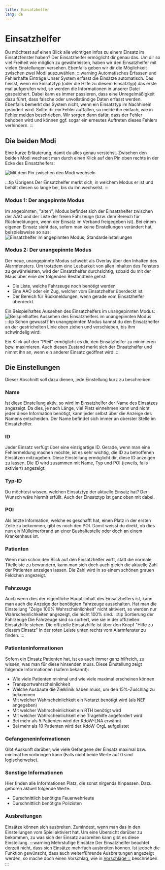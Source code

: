 ```yaml
---
title: Einsatzhelfer
lang: de
---
```


# Einsatzhelfer
Du möchtest auf einen Blick alle wichtigen Infos zu einem Einsatz im Einsatzfenster haben? Der Einsatzhelfer ermöglicht dir genau das.
Um dir so viel Freiheit wie möglich zu gewährleisten, haben wir den Einsatzhelfer mit vielen Einstellungen versehen. Ebenfalls geben wir dir die Möglichkeit zwischen zwei Modi auszuwählen.
:::warning Automatisches Erfassen und Fehlerhafte Einträge
Unser System erfasst die Einsätze automatisch. Das heisst, wenn ein Einsatztyp (oder die Hilfe zu diesem Einsatztyp) das erste mal aufgerufen wird, so werden die Informationen in unserer Datei gespeichert. Dabei kann es immer passieren, dass eine Unregelmäßigkeit dazu führt, dass falsche oder unvollständige Daten erfasst werden. Ebenfalls bemerkt das System nicht, wenn ein Einsatztyp im Nachhinein geändert wird. Sollte dir ein Fehler auffallen, so melde ihn einfach, wie in [Fehler melden](/error_report) beschrieben. Wir sorgen dann dafür, dass der Fehler behoben wird und können ggf. sogar ein erneutes Auftreten dieses Fehlers verhindern.
:::

## Die beiden Modi
Eine kurze Erläuterung, damit du alles genau verstehst. Zwischen den beiden Modi wechselt man durch einen Klick auf den Pin oben rechts in der Ecke des Einsatzhelfers:

![Mit dem Pin zwischen den Modi wechseln](/modules/missionhelper/pin.png)

:::tip Übrigens
Der Einsatzhelfer merkt sich, in welchem Modus er ist und behält diesen so lange bei, bis du ihn wechselst.
:::

### Modus 1: Der angepinnte Modus
Im angepinnten, "alten", Modus befindet sich der Einsatzhelfer zwischen der AAO und der Liste der freien Fahrzeuge (bzw. dem Bereich für Rückmeldungen, wenn der Einsatz im Verband freigegeben ist). Bei einem eigenen Einsatz sieht das, sofern man keine Einstellungen verändert hat, beispielsweise so aus:
![Einsatzhelfer im angepinnten Modus, Standardeinstellungen](/modules/missionhelper/angepinnt_eigener_einsatz.png)

### Modus 2: Der unangepinnte Modus
Der neue, unangepinnte Modus schwebt als Overlay über den Inhalten des Alarmfensters. Um trotzdem eine Lesbarkeit von allen Inhalten des Fensters zu gewährleisten, wird der Einsatzhelfer durchsichtig, sobald du mit der Maus über eine der folgenden Bestandteile gehst:
* Die Liste, welche Fahrzeuge noch benötigt werden
* Eine AAO oder ein Zug, welcher vom Einsatzhelfer überdeckt ist
* Der Bereich für Rückmeldungen, wenn gerade vom Einsatzhelfer überdeckt.

Ein Beispielhaftes Aussehen des Einsatzhelfers im unangepinnten Modus:
![Beispielhaftes Aussehen des Einsatzhelfers im unangepinnten Modus](/modules/missionhelper/unangepinnt.png)
:::tip Schon gewusst?
Im unangepinnten Modus kannst du den Einsatzhelfer an der gestrichelten Linie oben ziehen und verschieben, bis ihm schwindelig wird.

Ein Klick auf den "Pfeil" ermöglicht es dir, den Einsatzhelfer zu minimieren bzw. maximieren. Auch diesen Zustand merkt sich der Einsatzhelfer und nimmt ihn an, wenn ein anderer Einsatz geöffnet wird.
:::

## Die Einstellungen
Dieser Abschnitt soll dazu dienen, jede Einstellung kurz zu beschreiben.

### Name
Ist diese Einstellung aktiv, so wird im Einsatzhelfer der Name des Einsatzes angezeigt. Da dies, je nach Länge, viel Platz einnehmen kann und nicht jeder diese Information benötigt, kann jeder selbst über die Anzeige des Namens entscheiden. Der Name befindet sich immer an oberster Stelle im Einsatzhelfer.

### ID
Jeder Einsatz verfügt über eine einzigartige ID. Gerade, wenn man eine Fehlermeldung machen möchte, ist es sehr wichtig, die ID zu betroffenen Einsätzen mitzugeben. Diese Einstellung ermöglicht dir, diese ID anzeigen zu lassen. Die ID wird zusammen mit Name, Typ und POI (jeweils, falls aktiviert) angezeigt.

### Typ-ID
Du möchtest wissen, welchen Einsatztyp der aktuelle Einsatz hat? Der Wunsch wäre hiermit erfüllt. Auch der Einsatztyp ist ganz oben mit dabei.

### POI
Als letzte Information, welche es geschafft hat, einen Platz in der ersten Zeile zu bekommen, gibt es noch den POI. Damit weisst du direkt, ob dies nun ein Mülleimerbrand an einer Bushaltestelle oder doch an einem Krankenhaus ist.

### Patienten
Wenn man schon den Blick auf den Einsatzhelfer wirft, statt die normale Titelleiste zu bewundern, kann man sich doch auch gleich die aktuelle Zahl der Patienten anzeigen lassen. Die Zahl wird in so einem schönen grauen Feldchen angezeigt.

### Fahrzeuge
Auch wenn dies der eigentliche Haupt-Inhalt des Einsatzhelfers ist, kann man auch die Anzeige der benötigten Fahrzeuge ausschalten. Hat man die Einstellung "Zeige 100% Wahrscheinlichkeit" nicht aktiviert, so werden nur Wahrscheinlichkeiten angezeigt, die nicht 100% sind.
:::tip Sortierung der Fahrzeuge
Die Fahrzeuge sind so sortiert, wie sie in der offiziellen Einsatzhilfe stehen. Die offizielle Einsatzhilfe ist über den Knopf "Hilfe zu diesem Einsatz" in der roten Leiste unten rechts vom Alarmfenster zu finden.
:::

### Patienteninformationen
Sofern ein Einsatz Patienten hat, ist es auch immer ganz hilfreich, zu wissen, was man für diese hinsenden muss. Diese Einstellung zeigt folgende Informationen (sofern bekannt):
* Wie viele Patienten minimal und wie viele maximal erscheinen können
* Transportwahrscheinlichkeit
* Welche Ausbaute die Zielklinik haben muss, um den 15%-Zuschlag zu bekommen
* Mit welcher Wahrscheinlichkeit ein Notarzt benötigt wird (als NEF angegeben)
* Mit welcher Wahrscheinlichkeit ein RTH benötigt wird
* Mit welcher Wahrscheinlichkeit eine Tragehilfe angefordert wird
* Bei mehr als 5 Patienten wird der KdoW-LNA erwähnt
* Bei mehr als 10 Patienten wird der KdoW-OrgL aufgelistet

### Gefangeneninformationen
Gibt Auskunft darüber, wie viele Gefangene der Einsatz maximal bzw. minimal hervorbringen kann (Falls nicht beide Werte auf 0 sind logischerweise).

### Sonstige Informationen
Hier finden alle Informationen Platz, die sonst nirgends hinpassen. Dazu gehören aktuell folgende Werte:
* Durschnittlich benötigte Feuerwehrleute
* Durschnittlich benötigte Polizisten

### Ausbreitungen
Einsätze können sich ausbreiten. Zumindest, wenn man das in den Einstellungen vom Spiel aktiviert hat. Um eine Übersicht darüber zu bekommen, zu was sich der Einsatz ausbreiten kann gibt es diese Einstellung.
:::warning Mehrstufige Einsätze
Der Einsatzhelfer beachtet derzeit nicht, dass sich Einsätze mehrfach ausbreiten können. Ist jedoch die Funktion gewünscht, dass auch weiterführende Ausbreitungen angezeigt werden, so mache doch einen Vorschlag, wie in [Vorschläge 💡](/suggestions) beschrieben.
:::

